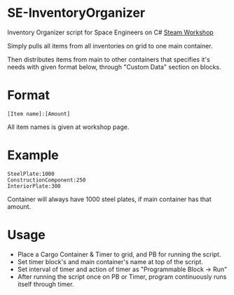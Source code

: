 # SE-InventoryOrganizer
Inventory Organizer script for Space Engineers on C#
[Steam Workshop](https://steamcommunity.com/sharedfiles/filedetails/?id=1756626980)

Simply pulls all items from all inventories on grid to one main container.

Then distributes items from main to other containers that specifies it's needs with given format below, through "Custom Data" section on blocks.

# Format
`[Item name]:[Amount]`

All item names is given at workshop page.

# Example
```
SteelPlate:1000
ConstructionComponent:250
InteriorPlate:300
```
Container will always have 1000 steel plates, if main container has that amount.

# Usage
- Place a Cargo Container & Timer to grid, and PB for running the script.
- Set timer block's and main container's name at top of the script.
- Set interval of timer and action of timer as "Programmable Block -> Run"
- After running the script once on PB or Timer, program continuously runs itself through timer.
